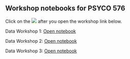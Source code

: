## Workshop notebooks for PSYCO 576

Click on the ![](https://colab.research.google.com/assets/colab-badge.svg) after you open the workshop link below.

Data Workshop 1: [Open notebook](https://github.com/simpleParadox/PSYCO-576-Fall-2020/blob/master/PSYCO_576_ML_for_Psychology_DW_1.ipynb)

Data Workshop 2: [Open notebook](https://github.com/simpleParadox/PSYCO-576-Fall-2020/blob/master/PSYCO_576_ML_for_Psychology_DW_2.ipynb)

Data Workshop 3: [Open notebook](https://github.com/simpleParadox/PSYCO-576-Fall-2020/blob/master/PSYCO_576_ML_for_Psychology_DW_3.ipynb)
